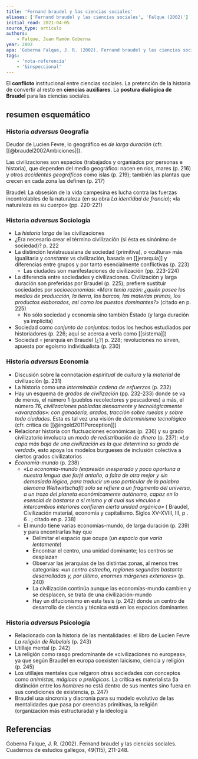 ```yaml
---
title: 'Fernand braudel y las ciencias sociales'
aliases: ['Fernand braudel y las ciencias sociales', 'Falque (2002)']
initial_read: 2021-04-05
source_type: artículo
authors: 
    - Falque, Juan Ramón Goberna
year: 2002
apa: 'Goberna Falque, J. R. (2002). Fernand braudel y las ciencias sociales. Cuadernos de estudios gallegos, 49(115), 211-248.'
tags:
    - 'nota-referencia'
    - '&inspeccional'
---
```

El **conflicto** institucional entre ciencias sociales. La pretención de la historia de convertir al resto en **ciencias auxiliares**. La **postura dialógica de Braudel** para las ciencias sociales.

## resumen esquemático

###  Historia *adversus* Geografía 


Deudor de Lucien Fevre, lo geográfico es *de larga duración* (cfr. [[@braudel2002Ambiciones]]).

Las civilizaciones son espacios (trabajados y organiados por personas e historia), que dependen del medio geográfico: nacen en ríos, mares (p. 216) y otros *accidentes geográficos* como islas (p. 219); también las plantas que crecen en cada zona las definen (p. 217)

Braudel: La obsesión de la vida campesina es lucha contra las fuerzas incontrolables de la naturaleza (en su obra *La identidad de francia*); «la naturaleza es su cuerpo» (pp. 220-221)

### Historia *adversus* Sociología

- La *historia larga* de las civilizaciones
- ¿Era necesario crear el término civilización (si ésta es sinónimo de sociedad)? p. 222
- La distinción levistraussiana de sociedad (primitiva), o «cultura» más igualitaria y *constante* vs civilización, basada en [[jerarquía]] y diferencias entre grupos y por tanto esencialmente conflictivas (p. 223)
    - Las ciudades son manifestaciones de civilización (pp. 223-224) 
- La diferencia entre sociedades y civilizaciones. Civilización y larga duración son preferidas por Braudel (p. 225); prefiere sustituir sociedades por *socioeconomías*: *«Marx tenía razón: ¿quién posee los medios de producción, la tierra, los barcos, las materias primas, los productos elaborados, así como los puestos dominantes?»* (citado en p. 225)
    - No sólo sociedad y economía sino también Estado (y larga duración ya implícita)
- Sociedad como *conjunto de conjuntos*: todos los hechos estudiados por historiadores (p. 226; aquí se acerca a verla como [[sistema]])
- Sociedad = jerarquía en Braudel (¿?) p. 228; revoluciones no sirven, apuesta por egoísmo individualista (p. 230)

### Historia *adversus* Economía
    
- Discusión sobre la connotación *espiritual* de *cultura* y la *material* de civilización (p. 231)
- La historia como una *interminable cadena de esfuerzos* (p. 232)
- Hay un esquema de *grados de civilización* (pp. 232-233) donde se va de menos, el número 1 (pueblos recolectores y pescadores) a más, el número 76, *civilizaciones pobladas densamente y tecnológicamente «avanzadas»: con ganadería, arados, tracción sobre ruedas y sobre todo ciudades*. Esta es tal vez una visión de *determinismo tecnológico* (cfr. crítica de [[@ingold2011Perception]]) 
- Relacionar historia con fluctuaciones económicas (p. 236) y su grado civilizatorio involucra un *modo de redistribución de dinero* (p. 237): *«La capa más baja de una civilización es la que determina su grado de verdad»*, esto apoya los modelos burgueses de inclusión colectiva a ciertos grados civilizatorios
- *Economía-mundo* (p. 238)
    - *«La economía-mundo (expresión inesperada y poco oportuna a nuestra lengua que forjé antaño, a falta de otra mejor y sin demasiada lógica, para traducir un uso particular de la palabra alemana Weltwirtschaft) sólo se refiere a un fragmento del universo, a un trozo del planeta económicamente autónomo, capaz en lo esencial de bastarse a sí mismo y al cual sus vínculos e intercambios interiores confieren cierta unidad orgánica»* ( Braudel, Civilización material, economía y capitalismo. Siglos XV-XVIII, III, p . 6 . ; citado en p. 238)
    - El mundo tiene varias economías-mundo, de larga duración (p. 239) y para encontrarlas hay que
        - Delimitar el espacio que ocupa (*un espacio que varía lentamente*)
        - Encontrar el centro, una unidad dominante; los centros se desplazan
        - Observar las jerarquías de las distintas zonas, al menos tres categorías: *«un centro estrecho, regiones segundas bastante desarrolladas y, por último, enormes márgenes exteriores»* (p. 240)
        - La civilización continúa aunque las economías-mundo cambien y se desplacen, se trata de una civilización-mundo
        - Hay un difucionismo en esta tesis (p. 242) donde un centro de desarrollo de ciencia y técnica está en los espacios dominantes

### Historia *adversus* Psicología
    
- Relacionado con la historia de las mentalidades: el libro de Lucien Fevre *La religión de Rabelais* (p. 243)
- Utillaje mental (p. 242)
- La religión como rasgo predominante de «civilizaciones no europeas», ya que según Braudel en europa coexisten laicismo, ciencia y religión (p. 245)
- Los utillajes mentales que relgaron otras sociedades con conceptos como *animistas, mágicas o prelógicas*. La crítica es materialista (la distinción entre los *hombres* no está dentro de sus mentes sino fuera en sus condiciones de existencia, p. 247)
- Braudel usa sincronía y diacronía para su modelo evolutivo de las mentalidades que pasa por creencias primitivas, la religión (organización más estructurada) y la ideología

## Referencias

Goberna Falque, J. R. (2002). Fernand braudel y las ciencias sociales. Cuadernos de estudios gallegos, 49(115), 211-248.

